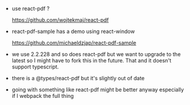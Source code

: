 - use react-pdf ?

    https://github.com/wojtekmaj/react-pdf

- react-pdf-sample has a demo using react-window

    https://github.com/michaeldzjap/react-pdf-sample

- we use 2.2.228 and so does react-pdf but we want to upgrade to the 
  latest so I might have to fork this in the future.  That and 
  it doesn't support typescript.

- there is a @types/react-pdf but it's slightly out of date

- going with something like react-pdf might be better anyway especially  
  if I webpack the full thing
